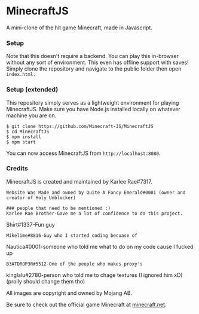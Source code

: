 # MinecraftJS
 A mini-clone of the hit game Minecraft, made in Javascript.

### Setup
Note that this doesn't require a backend. You can play this in-browser without any sort of environment. This even has offline support with saves! 
Simply clone the repository and navigate to the public folder then open `index.html.`

### Setup (extended)
This repository simply serves as a lightweight environment for playing MinecraftJS. Make sure you have Node.js installed locally on whatever machine you are on.
```
$ git clone https://github.com/Minecraft-JS/MinecraftJS
$ cd MinecraftJS
$ npm install
$ npm start
```
You can now access MinecraftJS from `http://localhost:8080`.

### Credits
MinecraftJS is created and maintained by Karlee Rae#7317. 
```
Website Was Made and owned by Quite A Fancy Emerald#0001 (owner and creator of Holy Unblocker)

### people that need to be mentioned :)
Karlee Rae Brother-Gave me a lot of confidence to do this project.
```
Shirt#1337-Fun guy
```
Mikelime#8816-Guy who I started coding becuase of
```
Nautica#0001-someone who told me what to do on my code cause I fucked up
```
B3ATDROP3R#5512-One of the people who makes proxy's
```
kinglalu#2780-person who told me to chage textures (I ignored him xD)(prolly should change them tho)

All images are copyright and owned by Mojang AB.

Be sure to check out the official game Minecraft at <a href="https://minecraft.net">minecraft.net</a>.
